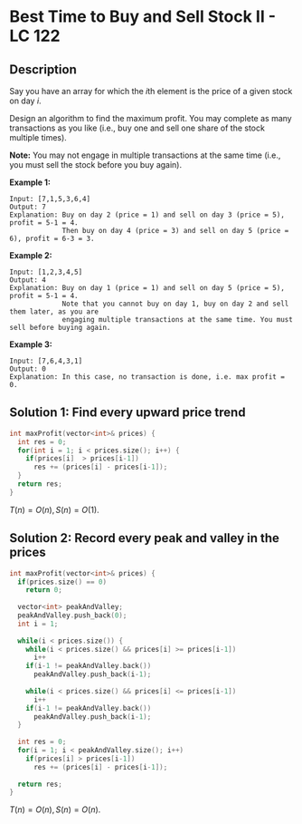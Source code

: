 # Best Time to Buy and Sell Stock II - LC 122

## Description

Say you have an array for which the *i*th element is the price of a given stock on day *i*.

Design an algorithm to find the maximum profit. You may complete as many transactions as you like (i.e., buy one and sell one share of the stock multiple times).

**Note:** You may not engage in multiple transactions at the same time (i.e., you must sell the stock before you buy again).

**Example 1:**

```
Input: [7,1,5,3,6,4]
Output: 7
Explanation: Buy on day 2 (price = 1) and sell on day 3 (price = 5), profit = 5-1 = 4.
             Then buy on day 4 (price = 3) and sell on day 5 (price = 6), profit = 6-3 = 3.
```

**Example 2:**

```
Input: [1,2,3,4,5]
Output: 4
Explanation: Buy on day 1 (price = 1) and sell on day 5 (price = 5), profit = 5-1 = 4.
             Note that you cannot buy on day 1, buy on day 2 and sell them later, as you are
             engaging multiple transactions at the same time. You must sell before buying again.
```

**Example 3:**

```
Input: [7,6,4,3,1]
Output: 0
Explanation: In this case, no transaction is done, i.e. max profit = 0.
```

## Solution 1: Find every upward price trend

```cpp
int maxProfit(vector<int>& prices) {
  int res = 0;
  for(int i = 1; i < prices.size(); i++) {
    if(prices[i]  > prices[i-1])
      res += (prices[i] - prices[i-1]);
  }
  return res;
}
```

$T(n)=O(n), S(n)=O(1)$.

## Solution 2: Record every peak and valley in the prices

```cpp
int maxProfit(vector<int>& prices) {
  if(prices.size() == 0)
    return 0;
  
  vector<int> peakAndValley;
  peakAndValley.push_back(0);
  int i = 1;
  
  while(i < prices.size()) {
    while(i < prices.size() && prices[i] >= prices[i-1])
      i++
    if(i-1 != peakAndValley.back())
      peakAndValley.push_back(i-1);
    
    while(i < prices.size() && prices[i] <= prices[i-1])
      i++
    if(i-1 != peakAndValley.back())
      peakAndValley.push_back(i-1);
  }
  
  int res = 0;
  for(i = 1; i < peakAndValley.size(); i++)
    if(prices[i] > prices[i-1])
      res += (prices[i] - prices[i-1]);
  
  return res;
}
```

$T(n)=O(n), S(n)=O(n)$.
